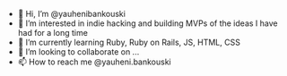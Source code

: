 - 👋 Hi, I’m @yauhenibankouski
- 👀 I’m interested in indie hacking and building MVPs of the ideas I have had for a long time
- 🌱 I’m currently learning Ruby, Ruby on Rails, JS, HTML, CSS
- 💞️ I’m looking to collaborate on ...
- 📫 How to reach me @yauheni.bankouski

<!---
yauhenibankouski/yauhenibankouski is a ✨ special ✨ repository because its `README.md` (this file) appears on your GitHub profile.
You can click the Preview link to take a look at your changes.
---> 
